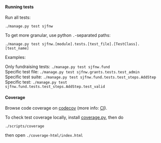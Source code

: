 #### Running tests

Run all tests:

`./manage.py test sjfnw`

To get more granular, use python `.`-separated paths:

`./manage.py test sjfnw.[module].tests.[test_file].[TestClass].[test_name]`

Examples:

Only fundraising tests: `./manage.py test sjfnw.fund`  
Specific test file: `./manage.py test sjfnw.grants.tests.test_admin`  
Specific test suite: `./manage.py test sjfnw.fund.tests.test_steps.AddStep`  
Specific test: `./manage.py test sjfnw.fund.tests.test_steps.AddStep.test_valid`

#### Coverage

Browse code coverage on [codecov](https://codecov.io/github/aisapatino/sjfnw) (more info: [CI](../workflow/continuous-integration.md)).

To check test coverage locally, install [coverage.py](http://nedbatchelder.com/code/coverage/), then do

`./scripts/coverage`

then open `./coverage-html/index.html`
